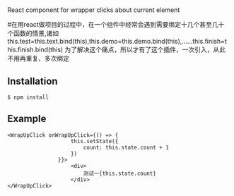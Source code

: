 #

React component for wrapper clicks about current element

#在用react做项目的过程中，在一个组件中经常会遇到需要绑定十几个甚至几十个函数的情景,诸如this.test=this.text.bind(this),this.demo=this.demo.bind(this),......this.finish=this.finish.bind(this) 为了解决这个痛点，所以才有了这个插件，一次引入，从此不用再重复、多次绑定

## Installation

```
$ npm install
```

## Example

```
<WrapUpClick onWrapUpClick={() => {
                    this.setState({
                        count: this.state.count + 1
                    })
                }}>
                    <div>
                        测试一{this.state.count}
                    </div>
</WrapUpClick>
```
